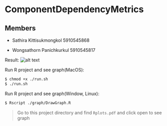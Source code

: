 # ComponentDependencyMetrics

## Members

- Sathira Kittisukmongkol 5910545868

- Wongsathorn Panichkurkul 5910545817

Result:
![alt text]()


Run R project and see graph(MacOS):
```sh
$ chmod +x ./run.sh
$ ./run.sh
```

Run R project and see graph(Window, Linux):
```sh
$ Rscript ./graph/DrawGraph.R
```
> Go to this project directory and find `Rplots.pdf` and click open to see graph

